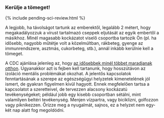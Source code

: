 ### Kerülje a tömeget!

{% include pending-sci-review.html %}

 A legjobb, ha távolságot tartunk az emberektől, legalább 2 métert, hogy megakadályozzuk a vírust tartalmazó cseppek eljutását az egyik embertől a másikhoz. Minél magasabb kockázatot viselő csoportba tartozik Ön (pl. ha idősebb, nagyobb műtétje volt a közelmúltban, rákbeteg, gyenge az immunrendszere, asztmás, cukorbeteg, stb.), annál inkább kerülnie kell a tömeget.
 
 A CDC ajánlása jelenleg az, hogy [az idősebbek minél többet maradjanak otthon](https://fox8.com/news/coronavirus/cdc-older-adults-should-stay-at-home-as-much-as-possible-due-to-coronavirus/). Ugyanakkor azt is fejben kell tartanunk, hogy hosszútávon az izoláció mentális problémákat okozhat. A jelentős kapcsolatok fenntartásának a szerepe az egészségügyi helyzetek kimenetelének jól ismert, de gyakran figyelmen kívül hagyott. Ennek megfelelően tartsa a kapcsolatot a szeretteivel, de tervezzen alacsony kockázatú tevékenységeket; például jobb egy kisebb csoportban sétálni, mint valamilyen beltéri tevékenység. Menjen vízpartra, vagy biciklizni, golfozzon vagy piknikezzen. Őrizze meg a nyugalmát, sajnos, ez a helyzet nem egy-két nap alatt fog megoldódni.
